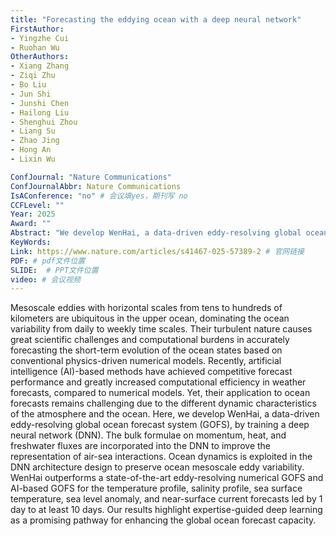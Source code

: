 ```yaml
---
title: "Forecasting the eddying ocean with a deep neural network"
FirstAuthor:
- Yingzhe Cui
- Ruohan Wu
OtherAuthors:
- Xiang Zhang
- Ziqi Zhu
- Bo Liu
- Jun Shi
- Junshi Chen
- Hailong Liu
- Shenghui Zhou
- Liang Su
- Zhao Jing
- Hong An
- Lixin Wu

ConfJournal: "Nature Communications"
ConfJournalAbbr: Nature Communications
IsAConference: "no" # 会议填yes，期刊写 no
CCFLevel: ""
Year: 2025
Award: ""
Abstract: "We develop WenHai, a data-driven eddy-resolving global ocean forecast system (GOFS), by training a deep neural network (DNN). The bulk formulae on momentum, heat, and freshwater fluxes are incorporated into the DNN to improve the representation of air-sea interactions. Ocean dynamics is exploited in the DNN architecture design to preserve ocean mesoscale eddy variability."
KeyWords:
Link: https://www.nature.com/articles/s41467-025-57389-2 # 官网链接 
PDF: # pdf文件位置
SLIDE:  # PPT文件位置
video: # 会议视频
---
```


Mesoscale eddies with horizontal scales from tens to hundreds of kilometers are ubiquitous in the upper ocean, dominating the ocean variability from daily to weekly time scales. Their turbulent nature causes great scientific challenges and computational burdens in accurately forecasting the short-term evolution of the ocean states based on conventional physics-driven numerical models. Recently, artificial intelligence (AI)-based methods have achieved competitive forecast performance and greatly increased computational efficiency in weather forecasts, compared to numerical models. Yet, their application to ocean forecasts remains challenging due to the different dynamic characteristics of the atmosphere and the ocean. Here, we develop WenHai, a data-driven eddy-resolving global ocean forecast system (GOFS), by training a deep neural network (DNN). The bulk formulae on momentum, heat, and freshwater fluxes are incorporated into the DNN to improve the representation of air-sea interactions. Ocean dynamics is exploited in the DNN architecture design to preserve ocean mesoscale eddy variability. WenHai outperforms a state-of-the-art eddy-resolving numerical GOFS and AI-based GOFS for the temperature profile, salinity profile, sea surface temperature, sea level anomaly, and near-surface current forecasts led by 1 day to at least 10 days. Our results highlight expertise-guided deep learning as a promising pathway for enhancing the global ocean forecast capacity.